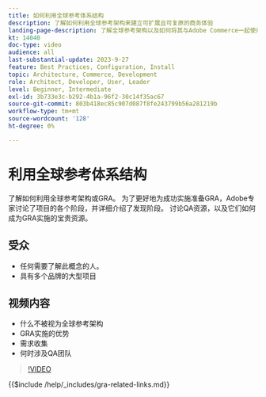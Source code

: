 ```yaml
---
title: 如何利用全球参考体系结构
description: 了解如何利用全球参考架构来建立可扩展且可复原的商务体验
landing-page-description: 了解全球参考架构以及如何将其与Adobe Commerce一起使用
kt: 14040
doc-type: video
audience: all
last-substantial-update: 2023-9-27
feature: Best Practices, Configuration, Install
topic: Architecture, Commerce, Development
role: Architect, Developer, User, Leader
level: Beginner, Intermediate
exl-id: 3b733e3c-b292-4b1a-96f2-30c14f35ac67
source-git-commit: 803b418ec85c907d087f8fe243799b56a281219b
workflow-type: tm+mt
source-wordcount: '128'
ht-degree: 0%

---
```


# 利用全球参考体系结构

了解如何利用全球参考架构或GRA。 为了更好地为成功实施准备GRA，Adobe专家讨论了项目的各个阶段，并详细介绍了发现阶段。 讨论QA资源，以及它们如何成为GRA实施的宝贵资源。

## 受众

* 任何需要了解此概念的人。
* 具有多个品牌的大型项目

## 视频内容

* 什么不被视为全球参考架构
* GRA实施的优势
* 需求收集
* 何时涉及QA团队

>[!VIDEO](https://video.tv.adobe.com/v/3424604?learn=on)

{{$include /help/_includes/gra-related-links.md}}
